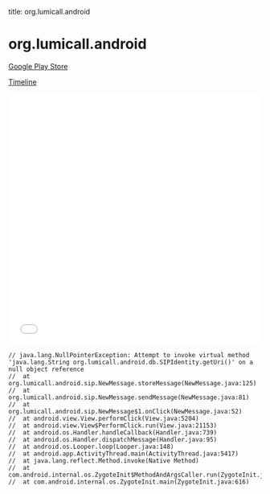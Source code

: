 title: org.lumicall.android

# org.lumicall.android

[Google Play Store](https://play.google.com/store/apps/details?id=org.lumicall.android)

[Timeline](./vis-timeline.html)

<iframe src="./vis-timeline.html" width="100%" height="500px" style="border:none;"></iframe>

```
// java.lang.NullPointerException: Attempt to invoke virtual method 'java.lang.String org.lumicall.android.db.SIPIdentity.getUri()' on a null object reference
// 	at org.lumicall.android.sip.NewMessage.storeMessage(NewMessage.java:125)
// 	at org.lumicall.android.sip.NewMessage.sendMessage(NewMessage.java:81)
// 	at org.lumicall.android.sip.NewMessage$1.onClick(NewMessage.java:52)
// 	at android.view.View.performClick(View.java:5204)
// 	at android.view.View$PerformClick.run(View.java:21153)
// 	at android.os.Handler.handleCallback(Handler.java:739)
// 	at android.os.Handler.dispatchMessage(Handler.java:95)
// 	at android.os.Looper.loop(Looper.java:148)
// 	at android.app.ActivityThread.main(ActivityThread.java:5417)
// 	at java.lang.reflect.Method.invoke(Native Method)
// 	at com.android.internal.os.ZygoteInit$MethodAndArgsCaller.run(ZygoteInit.java:726)
// 	at com.android.internal.os.ZygoteInit.main(ZygoteInit.java:616)

```



